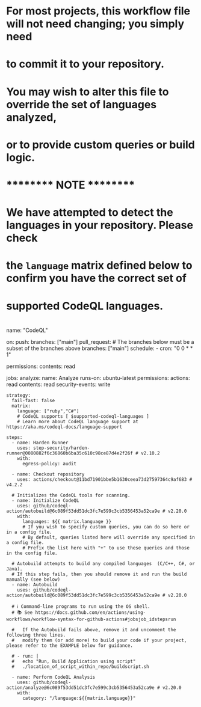 # For most projects, this workflow file will not need changing; you simply need
# to commit it to your repository.
#
# You may wish to alter this file to override the set of languages analyzed,
# or to provide custom queries or build logic.
#
# ******** NOTE ********
# We have attempted to detect the languages in your repository. Please check
# the `language` matrix defined below to confirm you have the correct set of
# supported CodeQL languages.
#
name: "CodeQL"

on:
  push:
    branches: ["main"]
  pull_request:
    # The branches below must be a subset of the branches above
    branches: ["main"]
  schedule:
    - cron: "0 0 * * 1"

permissions:
  contents: read

jobs:
  analyze:
    name: Analyze
    runs-on: ubuntu-latest
    permissions:
      actions: read
      contents: read
      security-events: write

    strategy:
      fail-fast: false
      matrix:
        language: ["ruby","C#"]
        # CodeQL supports [ $supported-codeql-languages ]
        # Learn more about CodeQL language support at https://aka.ms/codeql-docs/language-support

    steps:
      - name: Harden Runner
        uses: step-security/harden-runner@0080882f6c36860b6ba35c610c98ce87d4e2f26f # v2.10.2
        with:
          egress-policy: audit

      - name: Checkout repository
        uses: actions/checkout@11bd71901bbe5b1630ceea73d27597364c9af683 # v4.2.2

      # Initializes the CodeQL tools for scanning.
      - name: Initialize CodeQL
        uses: github/codeql-action/autobuild@6c089f53dd51dc3fc7e599c3cb5356453a52ca9e # v2.20.0
        with:
          languages: ${{ matrix.language }}
          # If you wish to specify custom queries, you can do so here or in a config file.
          # By default, queries listed here will override any specified in a config file.
          # Prefix the list here with "+" to use these queries and those in the config file.

      # Autobuild attempts to build any compiled languages  (C/C++, C#, or Java).
      # If this step fails, then you should remove it and run the build manually (see below)
      - name: Autobuild
        uses: github/codeql-action/autobuild@6c089f53dd51dc3fc7e599c3cb5356453a52ca9e # v2.20.0

      # ℹ️ Command-line programs to run using the OS shell.
      # 📚 See https://docs.github.com/en/actions/using-workflows/workflow-syntax-for-github-actions#jobsjob_idstepsrun

      #   If the Autobuild fails above, remove it and uncomment the following three lines.
      #   modify them (or add more) to build your code if your project, please refer to the EXAMPLE below for guidance.

      # - run: |
      #   echo "Run, Build Application using script"
      #   ./location_of_script_within_repo/buildscript.sh

      - name: Perform CodeQL Analysis
        uses: github/codeql-action/analyze@6c089f53dd51dc3fc7e599c3cb5356453a52ca9e # v2.20.0
        with:
          category: "/language:${{matrix.language}}"
